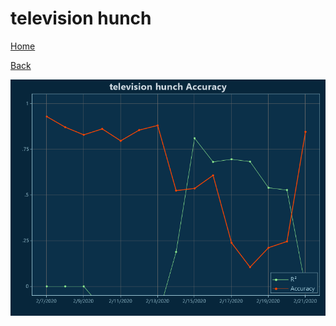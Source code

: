 # television hunch

[Home](../index.md)

[Back](television.md)

![hunch R²](../images/television_hunch_Accuracy.png "hunch R²")

